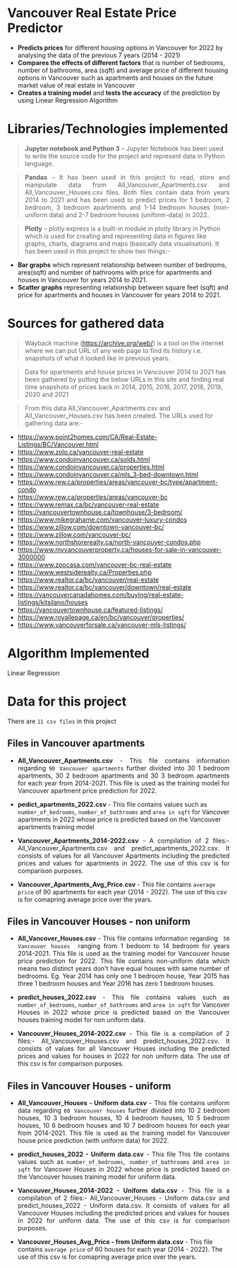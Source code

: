 # Vancouver Real Estate Price Predictor

* **Predicts prices** for different housing options in Vancouver for 2022 by analysing the data of the previous 7 years (2014 - 2021)
* **Compares the effects of different factors** that is number of bedrooms, number of bathrooms, area (sqft) and average price of different housing options in Vancouver such as apartments and houses on the future market value of real estate in Vancouver
* **Creates a training model** and **tests the accuracy** of the prediction by using Linear Regression Algorithm

# Libraries/Technologies implemented

> **Jupyter notebook and Python 3** – Jupyter Notebook has been used to write the source code for the project and represent data in Python language. 

>  <p align="justify"> <b>Pandas</b> – It has been used in this project to read, store and manipulate data from All_Vancouver_Apartments.csv and All_Vancouver_Houses.csv files. Both files contain data from years 2014 to 2021 and has been used to predict prices for 1 bedroom, 2 bedroom, 3 bedroom apartments and 1-14 bedroom houses (non-uniform data) and 2-7 bedroom houses (uniform-data) in 2022. <p>

> **Plotly** – plotly.express is a built-in module in plotly library in Python which is used for creating and representing data in figures like graphs, charts, diagrams and maps (basically data visualisation). It has been used in this project to show two things:-

* **Bar graphs** which represent relationship between number of bedrooms, area(sqft) and number of bathrooms with price for apartments and houses                   in Vancouver for years 2014 to 2021.
* **Scatter graphs** representing relationship between square feet (sqft) and price for apartments and houses in Vancouver for years 2014 to 2021.

# Sources for gathered data
  
> Wayback machine (https://archive.org/web/) is a tool on the internet where we can put URL of any web page to find its history i.e. snapshots of what it looked like in previous years.

> Data for apartments and house prices in Vancouver 2014 to 2021 has been gathered by putting the below URLs in this site and finding real time snapshots of prices back in 2014, 2015, 2016, 2017, 2018, 2019, 2020 and 2021 

> From this data All_Vancouver_Apartments.csv  and All_Vancouver_Houses.csv has been created. The URLs used for gathering data are:-

* https://www.point2homes.com/CA/Real-Estate-Listings/BC/Vancouver.html
* https://www.zolo.ca/vancouver-real-estate
* https://www.condoinvancouver.ca/solds.html
* https://www.condoinvancouver.ca/properties.html
* https://www.condoinvancouver.ca/mls_3-bed-downtown.html
* https://www.rew.ca/properties/areas/vancouver-bc/type/apartment-condo
* https://www.rew.ca/properties/areas/vancouver-bc
* https://www.remax.ca/bc/vancouver-real-estate
* https://vancouvertownhouse.ca/townhouse/3-bedroom/
* https://www.mikegrahame.com/vancouver-luxury-condos
* https://www.zillow.com/downtown-vancouver-bc/
* https://www.zillow.com/vancouver-bc/
* https://www.northshorerealty.ca/north-vancouver-condos.php
* https://www.myvancouverproperty.ca/houses-for-sale-in-vancouver-3000000
* https://www.zoocasa.com/vancouver-bc-real-estate
* https://www.westsiderealty.ca/Properties.php
* https://www.realtor.ca/bc/vancouver/real-estate
* https://www.realtor.ca/bc/vancouver/downtown/real-estate
* https://vancouvercanadahomes.com/buying/real-estate-listings/kitsilano/houses
* https://vancouvertownhouse.ca/featured-listings/
* https://www.royallepage.ca/en/bc/vancouver/properties/
* https://www.vancouverforsale.ca/vancouver-mls-listings/

# Algorithm Implemented
Linear Regression

# Data for this project
There are `11 csv files` in this project
  
## Files in Vancouver apartments
  *  <p align="justify"><b>All_Vancouver_Apartments.csv</b> - This file contains information regarding <code>90 Vancouver apartments</code> further divided into 30 1 bedroom apartments, 30 2 bedroom apartments and 30 3 bedroom apartments for each year from 2014-2021. This file is used as the training model for Vancouver apartment price prediction for 2022.</p>
  
* **pedict_apartments_2022.csv** - This file contains values such as `number_of_bedrooms`, `number_of_bathrooms` and `area in sqft` for Vancover apartments in 2022 whose price is predicted based on the Vancouver apartments training model
  
* <p align="justify"><b>Vancouver_Apartments_2014-2022.csv</b> - A compilation of 2 files:- All_Vancouver_Apartments.csv and predict_apartments_2022.csv. It consists of values for all Vancouver Apartments including the predicted prices and values for apartments in 2022. The use of this csv is for comparison purposes. </p>
  
* **Vancouver_Apartments_Avg_Price.csv** - This file contains `average price` of 90 apartments for each year (2014 - 2022). The use of this csv is for comapring average price over the years.
  
## Files in Vancouver Houses - non uniform
* <p align="justify"><b>All_Vancover_Houses.csv</b> -  This file contains information regarding <code> 50 Vancouver houses </code> ranging from 1 bedoom to 14 bedroom for years 2014-2021. This file is used as the training model for Vancouver house price prediction for 2022. This file contains non-uniform data which means two distinct years don't have equal houses with same number of bedrooms. Eg. Year 2014 has only one 1 bedroom house, Year 2015 has three 1 bedroom houses and Year 2016 has zero 1 bedroom houses. </p>
  
* <p align="justify"><b>predict_houses_2022.csv</b> - This file contains values such as <code>number_of_bedrooms</code>, <code>number_of_bathrooms</code> and <code>area in sqft</code> for Vancover Houses in 2022 whose price is predicted based on the Vancouver houses training model for non uniform data.</p>
  
* <p align="justify"><b>Vancouver_Houses_2014-2022.csv</b> - This file is a compilation of 2 files:- All_Vancouver_Houses.csv and predict_houses_2022.csv. It consists of values for all Vancouver Houses including the predicted prices and values for houses in 2022 for non uniform data. The use of this csv is for comparison purposes.</p>
  
 ## Files in Vancouver Houses - uniform
 *  <p align="justify"><b>All_Vancouver_Houses - Uniform data.csv</b> - This file contains uniform data regarding <code>60 Vancouver houses</code> further divided into 10 2 bedroom houses, 10 3 bedroom houses, 10 4 bedroom houses, 10 5 bed</b>room houses, 10 6 bedroom houses and 10 7 bedroom houses for each year from 2014-2021. This file is used as the training model for Vancouver house price prediction (with uniform data) for 2022.</p>
  
 *  <p align="justify"><b>predict_houses_2022 - Uniform data.csv</b> - This file This file contains values such as <code>number_of_bedrooms</code>,<code> number_of_bathrooms</code> and <code>area in sqft</code> for Vancover Houses in 2022 whose price is predicted based on the Vancouver houses training model for uniform data.</p>
  
 * <p align="justify"> <b>Vancouver_Houses_2014-2022 - Uniform data.csv</b> - This file is a compilation of 2 files:- All_Vancouver_Houses - Uniform data.csv and predict_houses_2022 - Uniform data.csv. It consists of values for all Vancouver Houses including the predicted prices and values for houses in 2022 for uniform data. The use of this csv is for comparison purposes.</p>
  
 * **Vancouver_Houses_Avg_Price - from Uniform data.csv** - This file contains <code>average price</code> of 60 houses for each year (2014 - 2022). The use of this csv is for comapring average price over the years.
  
